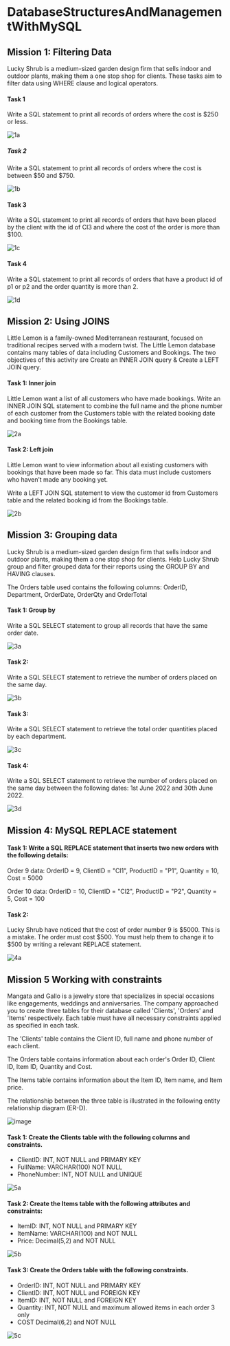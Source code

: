 # DatabaseStructuresAndManagementWithMySQL

## Mission 1: Filtering Data

Lucky Shrub is a medium-sized garden design firm that sells indoor and outdoor plants, making them a one stop shop for clients. These tasks aim to filter data using WHERE clause and logical operators.

#### Task 1

Write a SQL statement to print all records of orders where the cost is $250 or less. 

![1a](https://user-images.githubusercontent.com/106580846/221562610-0d259b27-f4b5-4635-aec4-542887868b33.png)

##### Task 2
Write a SQL statement to print all records of orders where the cost is between $50 and $750. 

![1b](https://user-images.githubusercontent.com/106580846/221562768-38e4b5c7-a2f8-4f7e-b134-a6da1058c42f.png)

#### Task 3 
Write a SQL statement to print all records of orders that have been placed by the client with the id of Cl3 and where the cost of the order is more than $100. 

![1c](https://user-images.githubusercontent.com/106580846/221562876-1247c086-92a0-44ad-9f49-e013cfcebdbe.png)

#### Task 4 
Write a SQL statement to print all records of orders that have a product id of p1 or p2 and the order quantity is more than 2. 

![1d](https://user-images.githubusercontent.com/106580846/221563004-2bfaeab7-df6a-45d9-8168-52254809d010.png)

## Mission 2: Using JOINS
Little Lemon is a family-owned Mediterranean restaurant, focused on traditional recipes served with a modern twist. The Little Lemon database contains many tables of data including Customers and Bookings. The two objectives of this activity are Create an INNER JOIN query & Create a LEFT JOIN query.

#### Task 1: Inner join
Little Lemon want a list of all customers who have made bookings. Write an INNER JOIN SQL statement to combine the full name and the phone number of each customer from the Customers table with the related booking date and booking time from the Bookings table. 

![2a](https://user-images.githubusercontent.com/106580846/221565730-a6c603f6-78c1-4f7e-8033-8ab3f7a9d356.png)

#### Task 2: Left join
Little Lemon want to view information about all existing customers with bookings that have been made so far. This data must include customers who haven’t made any booking yet. 

Write a LEFT JOIN SQL statement to view the customer id from Customers table and the related booking id from the Bookings table. 

![2b](https://user-images.githubusercontent.com/106580846/221565831-f09f8ecd-43ad-4eeb-bb7f-41a59f56e7ac.png)

## Mission 3: Grouping data
Lucky Shrub is a medium-sized garden design firm that sells indoor and outdoor plants, making them a one stop shop for clients. Help Lucky Shrub group and filter grouped data for their reports using the GROUP BY and HAVING clauses.

The Orders table used contains the following columns: OrderID, Department, OrderDate, OrderQty and OrderTotal 

#### Task 1: Group by
Write a SQL SELECT statement to group all records that have the same order date.

![3a](https://user-images.githubusercontent.com/106580846/222155241-5c9ad362-cd40-4e62-ab21-82a4bf46df59.png)
#### Task 2:

Write a SQL SELECT statement to retrieve the number of orders placed on the same day.

![3b](https://user-images.githubusercontent.com/106580846/222155392-0c78f86a-6a3b-4854-92a8-1de41e826968.png)

#### Task 3: 
Write a SQL SELECT statement to retrieve the total order quantities placed by each department.

![3c](https://user-images.githubusercontent.com/106580846/222155485-749aa432-b848-4a46-80c7-3deae45c92f3.png)

#### Task 4: 
Write a SQL SELECT statement to retrieve the number of orders placed on the same day between the following dates: 1st June 2022 and 30th June 2022.

![3d](https://user-images.githubusercontent.com/106580846/222155574-f5be8488-85e4-4d20-ae04-f1c73c6ff3e0.png)

## Mission 4:  MySQL REPLACE statement

#### Task 1: Write a SQL REPLACE statement that inserts two new orders with the following details:

Order 9 data:
OrderID = 9, 
ClientID = "Cl1", 
ProductID = "P1", 
Quantity = 10, 
Cost = 5000

Order 10 data:
OrderID = 10, 
ClientID = "Cl2", 
ProductID = "P2", 
Quantity = 5, 
Cost = 100


#### Task 2: 
Lucky Shrub have noticed that the cost of order number 9 is $5000. This is a mistake. The order must cost $500. You must help them to change it to $500 by writing a relevant REPLACE statement. 

![4a](https://user-images.githubusercontent.com/106580846/222156036-3b534606-80d2-4e0b-97ec-0ca564400709.png)

## Mission 5 Working with constraints
Mangata and Gallo is a jewelry store that specializes in special occasions like engagements, weddings and anniversaries. The company approached you to create three tables for their database called 'Clients', 'Orders' and 'Items' respectively. Each table must have all necessary constraints applied as specified in each task.

The 'Clients' table contains the Client ID, full name and phone number of each client.

The Orders table contains information about each order's Order ID, Client ID, Item ID, Quantity and Cost.

The Items table contains information about the Item ID, Item name, and Item price.

The relationship between the three table is illustrated in the following entity relationship diagram (ER-D).

![image](https://user-images.githubusercontent.com/106580846/222157960-f275f917-d521-4273-81c9-e09ab2a0d663.png)

#### Task 1: Create the Clients table with the following columns and constraints.
* ClientID: INT, NOT NULL and PRIMARY KEY
* FullName: VARCHAR(100) NOT NULL
* PhoneNumber: INT, NOT NULL and UNIQUE

![5a](https://user-images.githubusercontent.com/106580846/222158944-70cd2589-e2d4-405a-af5f-e9effd751a68.png)

#### Task 2: Create the Items table with the following attributes and constraints:
* ItemID: INT, NOT NULL and PRIMARY KEY
* ItemName: VARCHAR(100) and NOT NULL
* Price: Decimal(5,2) and NOT NULL

![5b](https://user-images.githubusercontent.com/106580846/222159025-dc063abf-0f4c-4455-b385-ac93f9c97a04.png)

#### Task 3: Create the Orders table with the following constraints.
* OrderID: INT, NOT NULL and PRIMARY KEY
* ClientID: INT, NOT NULL and FOREIGN KEY
* ItemID: INT, NOT NULL and FOREIGN KEY
* Quantity: INT, NOT NULL and maximum allowed items in each order 3 only
* COST Decimal(6,2) and NOT NULL

![5c](https://user-images.githubusercontent.com/106580846/222159139-a69a0d45-d56d-406f-956f-eef8d622a068.png)


